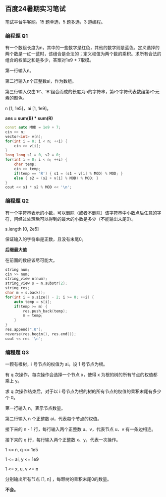 ## 百度24暑期实习笔试

笔试平台牛客网。15 题单选，5 题多选，3 道编程。

### 编程题 Q1

有一个数组长度为n，其中的一些数字是红色，其他的数字则是蓝色。定义选择的两个数是一红一蓝时，该组合是合法的；定义权值为两个数的乘积。求所有合法的组合的权值之和是多少，答案对1e9 + 7取模。

第一行输入n。

第二行输入n个正整数ai，作为数组。

第三行输入仅由'R'、'B'组合而成的长度为n的字符串，第i个字符代表数组第i个元素的颜色。

n [1, 1e5]，ai [1, 1e9]。

**ans = sum(B) \* sum(R)**

```cpp
const auto MOD = 1e9 + 7;
cin >> n;
vector<int> v(n);
for(int i = 0; i < n; ++i) {
    cin >> v[i];
}
long long s1 = 0, s2 = 0;
for(int i = 0; i < n; ++i) {
   	char temp;
    cin >> temp;
    if(temp == 'R') { s1 = (s1 + v[i] % MOD) % MOD; }
    else { s2 = (s2 + v[i] % MOD) % MOD; }
}
cout << s1 * s2 % MOD << '\n';
```



### 编程题 Q2

有一个字符串表示的小数，可以删除（或者不删除）该字符串中小数点后任意的字符，问经过处理后可以得到的最大的小数是多少（不能输出末尾0）。

s.length [0, 2e5]

保证输入的字符串是正数，且没有末尾0。

**后缀最大值**

在前面的数应该尽可能大。

```cpp
string num;
cin >> num;
string_view n(num);
string_view s = n.substr(2);
string res;
char m = s.back();
for(int i = s.size() - 2; i >= 0; ++i) {
    auto temp = s[i];
    if(temp >= m) {
        res.push_back(temp);
        m = temp;
    }
}
res.append(".0");
reverse(res.begin(), res.end());
cout << res '\n';
```

### 编程题 Q3

一颗有根树，i 号节点的权值为 ai。设 1 号节点为根。

有 q 次操作，每次操作会选择一个节点 x，使得 x 为根的树的所有节点的权值都乘上 y。

求 q 次操作结束后，对于以 i 号节点为根的树的所有节点的权值的乘积末尾有多少个 0。

第一行输入 n，表示节点数量。

第二行输入 n 个正整数 ai，代表每个节点的权值。

接下来的 n - 1 行，每行输入两个正整数 u、v，代表节点 u、v 有一条边相连。

接下来的 q 行，每行输入两个正整数 x、y，代表一次操作。

1 <= n, q <= 1e5

1 <= ai, y <= 1e9

1 <= x, u, v <= n

分别输出所有节点 [1, n] ，每颗树的乘积末尾0的数量。

**不会。**

